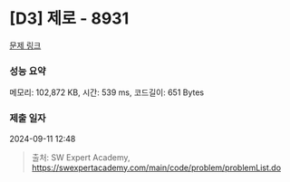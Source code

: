 # [D3] 제로 - 8931 

[문제 링크](https://swexpertacademy.com/main/code/problem/problemDetail.do?contestProbId=AW5jBWLq7jwDFATQ) 

### 성능 요약

메모리: 102,872 KB, 시간: 539 ms, 코드길이: 651 Bytes

### 제출 일자

2024-09-11 12:48



> 출처: SW Expert Academy, https://swexpertacademy.com/main/code/problem/problemList.do